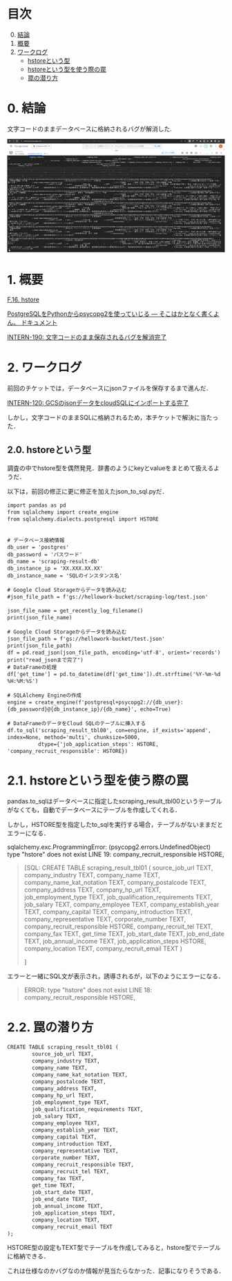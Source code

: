 # 目次

0. [結論](#結論)
1. [概要](#概要)
2. [ワークログ](#ワークログ)
    - [hstoreという型](#hstoreという型)
    - [hstoreという型を使う際の罠](#hstoreという型を使う際の罠)
    - [罠の潜り方](#罠の潜り方)

# 0. 結論
文字コードのままデータベースに格納されるバグが解消した.

![alt text](../images/image115.png)

# 1. 概要
[F.16. hstore ](https://www.postgresql.jp/docs/9.6/hstore.html)

[PostgreSQLをPythonからpsycopg2を使っていじる — そこはかとなく書くよん。  ドキュメント ](https://tdoc.info/blog/2012/12/05/psycopg2.html)
 

[INTERN-190: 文字コードのまま保存されるバグを解消完了](https://remotesalesproject.atlassian.net/browse/INTERN-190)
 
# 2. ワークログ
前回のチケットでは，データベースにjsonファイルを保存するまで進んだ．

[INTERN-120: GCSのjsonデータをcloudSQLにインポートする完了](https://remotesalesproject.atlassian.net/browse/INTERN-120)
 
しかし，文字コードのままSQLに格納されるため，本チケットで解決に当たった．

## 2.0. hstoreという型
調査の中でhstore型を偶然発見．辞書のようにkeyとvalueをまとめて扱えるようだ．

以下は，前回の修正に更に修正を加えたjson_to_sql.pyだ．

```
import pandas as pd
from sqlalchemy import create_engine
from sqlalchemy.dialects.postgresql import HSTORE


# データベース接続情報
db_user = 'postgres'
db_password = 'パスワード'
db_name = 'scraping-result-db'
db_instance_ip = 'XX.XXX.XX.XX'
db_instance_name = 'SQLのインスタンス名'

# Google Cloud Storageからデータを読み込む
#json_file_path = f'gs://hellowork-bucket/scraping-log/test.json'

json_file_name = get_recently_log_filename()
print(json_file_name)

# Google Cloud Storageからデータを読み込む
json_file_path = f'gs://hellowork-bucket/test.json'
print(json_file_path)
df = pd.read_json(json_file_path, encoding='utf-8', orient='records')
print("read_jsonまで完了")
# DataFrameの処理
df['get_time'] = pd.to_datetime(df['get_time']).dt.strftime('%Y-%m-%d %H:%M:%S')

# SQLAlchemy Engineの作成
engine = create_engine(f'postgresql+psycopg2://{db_user}:{db_password}@{db_instance_ip}/{db_name}', echo=True)

# DataFrameのデータをCloud SQLのテーブルに挿入する
df.to_sql('scraping_result_tbl00', con=engine, if_exists='append', index=None, method='multi', chunksize=5000,
          dtype={'job_application_steps': HSTORE, 'company_recruit_responsible': HSTORE})

```

# 2.1. hstoreという型を使う際の罠
pandas.to_sqlはデータベースに指定したscraping_result_tbl00というテーブルがなくても，自動でデータベースにテーブルを作成してくれる．

しかし，HSTORE型を指定したto_sqlを実行する場合，テーブルがないままだとエラーになる．

sqlalchemy.exc.ProgrammingError: (psycopg2.errors.UndefinedObject) type "hstore" does not exist
LINE 19:  company_recruit_responsible HSTORE, 

 

> [SQL:
> CREATE TABLE scraping_result_tbl01 (
>         source_job_url TEXT,
>         company_industry TEXT,
>         company_name TEXT,
>         company_name_kat_notation TEXT,
>         company_postalcode TEXT,
>         company_address TEXT,
>         company_hp_url TEXT,
>         job_employment_type TEXT,
>         job_qualification_requirements TEXT,
>         job_salary TEXT,
>         company_employee TEXT,
>         company_establish_year TEXT,
>         company_capital TEXT,
>         company_introduction TEXT,
>         company_representative TEXT,
>         corporate_number TEXT,
>         company_recruit_responsible HSTORE,
>         company_recruit_tel TEXT,
>         company_fax TEXT,
>         get_time TEXT,
>         job_start_date TEXT,
>         job_end_date TEXT,
>         job_annual_income TEXT,
>         job_application_steps HSTORE,
>         company_location TEXT,
>         company_recruit_email TEXT
> )
>
> ]

エラーと一緒にSQL文が表示され，誘導されるが，以下のようにエラーになる．

> ERROR:  type "hstore" does not exist
> LINE 18:         company_recruit_responsible HSTORE,

#  2.2. 罠の潜り方
```
CREATE TABLE scraping_result_tbl01 (
        source_job_url TEXT, 
        company_industry TEXT, 
        company_name TEXT, 
        company_name_kat_notation TEXT, 
        company_postalcode TEXT, 
        company_address TEXT, 
        company_hp_url TEXT, 
        job_employment_type TEXT, 
        job_qualification_requirements TEXT, 
        job_salary TEXT, 
        company_employee TEXT, 
        company_establish_year TEXT, 
        company_capital TEXT, 
        company_introduction TEXT, 
        company_representative TEXT, 
        corporate_number TEXT, 
        company_recruit_responsible TEXT, 
        company_recruit_tel TEXT, 
        company_fax TEXT, 
        get_time TEXT, 
        job_start_date TEXT, 
        job_end_date TEXT, 
        job_annual_income TEXT, 
        job_application_steps TEXT, 
        company_location TEXT, 
        company_recruit_email TEXT
);
```

HSTORE型の設定もTEXT型でテーブルを作成してみると，hstore型でテーブルに格納できる． 

これは仕様なのかバグなのか情報が見当たらなかった．記事になりそうである．
